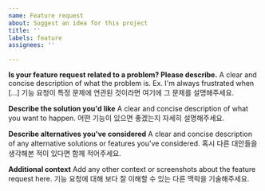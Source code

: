 ```yaml
---
name: Feature request
about: Suggest an idea for this project
title: ''
labels: feature
assignees: ''

---
```


**Is your feature request related to a problem? Please describe.**
A clear and concise description of what the problem is. Ex. I'm always frustrated when [...]
기능 요청이 특정 문제에 연관된 것이라면 여기에 그 문제를 설명해주세요.

**Describe the solution you'd like**
A clear and concise description of what you want to happen.
어떤 기능이 있으면 좋겠는지 자세히 설명해주세요.

**Describe alternatives you've considered**
A clear and concise description of any alternative solutions or features you've considered.
혹시 다른 대안들을 생각해본 적이 있다면 함께 적어주세요.

**Additional context**
Add any other context or screenshots about the feature request here.
기능 요청에 대해 보다 잘 이해할 수 있는 다른 맥락을 기술해주세요.
